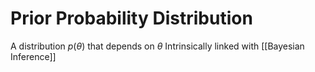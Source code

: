 # Prior Probability Distribution
A distribution $p(\theta)$ that depends on $\theta$
Intrinsically linked with [[Bayesian Inference]]